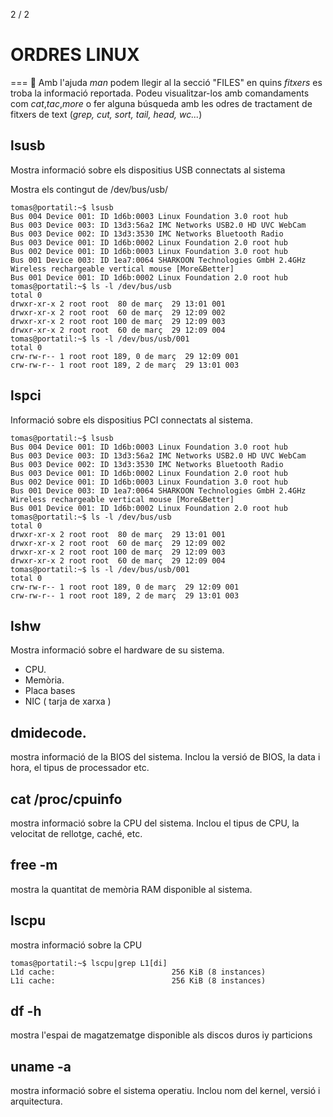2 / 2

# ORDRES LINUX
===
:memo: Amb l'ajuda *man* podem llegir al la secció "FILES" en quins *fitxers* es troba la informació reportada. Podeu visualitzar-los amb comandaments com *cat*,*tac*,*more* o fer alguna búsqueda amb les odres de tractament de fitxers de text (*grep, cut, sort, tail, head, wc...*)

## lsusb

Mostra informació sobre els dispositius USB connectats al sistema

Mostra els contingut de 
/dev/bus/usb/
 ```
tomas@portatil:~$ lsusb
Bus 004 Device 001: ID 1d6b:0003 Linux Foundation 3.0 root hub
Bus 003 Device 003: ID 13d3:56a2 IMC Networks USB2.0 HD UVC WebCam
Bus 003 Device 002: ID 13d3:3530 IMC Networks Bluetooth Radio 
Bus 003 Device 001: ID 1d6b:0002 Linux Foundation 2.0 root hub
Bus 002 Device 001: ID 1d6b:0003 Linux Foundation 3.0 root hub
Bus 001 Device 003: ID 1ea7:0064 SHARKOON Technologies GmbH 2.4GHz Wireless rechargeable vertical mouse [More&Better]
Bus 001 Device 001: ID 1d6b:0002 Linux Foundation 2.0 root hub
tomas@portatil:~$ ls -l /dev/bus/usb
total 0
drwxr-xr-x 2 root root  80 de març  29 13:01 001
drwxr-xr-x 2 root root  60 de març  29 12:09 002
drwxr-xr-x 2 root root 100 de març  29 12:09 003
drwxr-xr-x 2 root root  60 de març  29 12:09 004
tomas@portatil:~$ ls -l /dev/bus/usb/001
total 0
crw-rw-r-- 1 root root 189, 0 de març  29 12:09 001
crw-rw-r-- 1 root root 189, 2 de març  29 13:01 003
```

## lspci
Informació sobre els dispositius PCI connectats al sistema.
```
tomas@portatil:~$ lsusb
Bus 004 Device 001: ID 1d6b:0003 Linux Foundation 3.0 root hub
Bus 003 Device 003: ID 13d3:56a2 IMC Networks USB2.0 HD UVC WebCam
Bus 003 Device 002: ID 13d3:3530 IMC Networks Bluetooth Radio 
Bus 003 Device 001: ID 1d6b:0002 Linux Foundation 2.0 root hub
Bus 002 Device 001: ID 1d6b:0003 Linux Foundation 3.0 root hub
Bus 001 Device 003: ID 1ea7:0064 SHARKOON Technologies GmbH 2.4GHz Wireless rechargeable vertical mouse [More&Better]
Bus 001 Device 001: ID 1d6b:0002 Linux Foundation 2.0 root hub
tomas@portatil:~$ ls -l /dev/bus/usb
total 0
drwxr-xr-x 2 root root  80 de març  29 13:01 001
drwxr-xr-x 2 root root  60 de març  29 12:09 002
drwxr-xr-x 2 root root 100 de març  29 12:09 003
drwxr-xr-x 2 root root  60 de març  29 12:09 004
tomas@portatil:~$ ls -l /dev/bus/usb/001
total 0
crw-rw-r-- 1 root root 189, 0 de març  29 12:09 001
crw-rw-r-- 1 root root 189, 2 de març  29 13:01 003
```

## lshw
Mostra informació sobre el hardware de su sistema. 
* CPU.
* Memòria.
* Placa bases
* NIC ( tarja de xarxa )

## dmidecode.
mostra informació de la BIOS del sistema. Inclou la versió de BIOS, la data i hora, el tipus de processador etc.
## cat /proc/cpuinfo
mostra informació sobre la CPU del sistema. Inclou el tipus de CPU, la velocitat de rellotge, caché, etc.
## free -m
mostra la quantitat de memòria RAM disponible al sistema.

## lscpu
mostra informació sobre la CPU
```
tomas@portatil:~$ lscpu|grep L1[di]
L1d cache:                          256 KiB (8 instances)
L1i cache:                          256 KiB (8 instances)
```


## df -h
mostra l'espai de magatzematge disponible als discos duros iy particions

## uname -a
mostra informació sobre el sistema operatiu. Inclou nom del kernel, versió i arquitectura.
